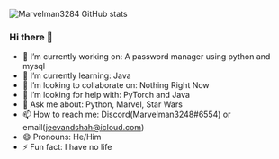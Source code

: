 ![Marvelman3284 GitHub stats](https://github-readme-stats.vercel.app/api?username=marvelman3284&show_icons=true&theme=onedark)
### Hi there 👋

- 🔭 I’m currently working on: A password manager using python and mysql
- 🌱 I’m currently learning: Java
- 👯 I’m looking to collaborate on: Nothing Right Now
- 🤔 I’m looking for help with: PyTorch and Java
- 💬 Ask me about: Python, Marvel, Star Wars
- 📫 How to reach me: Discord(Marvelman3248#6554) or email(jeevandshah@icloud.com)
- 😄 Pronouns: He/Him
- ⚡ Fun fact: I have no life
